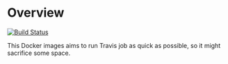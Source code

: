 # Overview
[![Build Status](https://travis-ci.com/dongzhuoer/docker-rlang.svg?branch=master)](https://travis-ci.com/dongzhuoer/docker-rlang)

This Docker images aims to run Travis job as quick as possible, so it might sacrifice some space.

